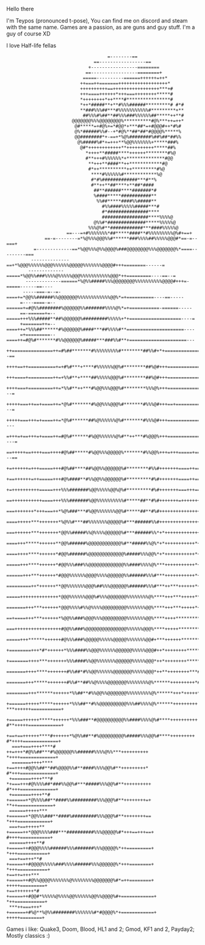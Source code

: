 Hello there 

I'm Teypos (pronounced t-pose), 
You can find me on discord and steam with the same name.
Games are a passion, as are guns and guy stuff. I'm a guy of course XD

 I love Half-life fellas
 
                                         =--------==                                                
                                    ==-----------------==                                           
                                  +-----------------========                                        
                                 ==-----------------========+                                       
                                =====----------======++++++=++*                                     
                               ++===++=======++++++++++++++++++*                                    
                               ++++++++++==+++++++++++++++++***+#                                   
                               +++====++++++*+++===++++++++*****#                                   
                               *++++++++*++****#****************#                                   
                               *++*#####**+**#%%%######*********# #*#                               
                               **###%%%##***#%%%%%%%%%%%#*********+**                               
                                ##%%%#%##**##%%%###%%%%%%##*****++**#                               
                            @@@@@@@%%%@@@@@@@@%**********#@%***++=++*                               
                             @#*****=+#@%+=*#@@*+***##*=+#@@@#++*#%#                                
                             @%*######%%#--+*#@%**##*##*#@@@@%*****%                                
                             @@########*+-==+*%@%########%##%##*##%%                                
                              @%#####%#*+=+++**%@@%%%%%%%+*****###%                                 
                               @#*++++++++++++**++++++++++*****##%                                  
                                 *++++**#####****++++++********#%@                                  
                                 #**+++#%%%%%%*+**************#@@                                   
                                  **+++**####**++************#@                                     
                                  #*++**********++*********#%@                                      
                                   ****#%%%%%%#************%@                                       
                                   #*#%#############***#**%                                         
                                   #**++**##****+**##*####                                          
                                    ##**######****#######*#                                         
                                    %####*****###########**                                         
                                     %%##*****####%%#####**                                         
                                       #%%####%%%%%#####***#                                        
                                       #*###############****                                        
                                       #################****%%%%@                                   
                                    @%%#*##############*****%%%%%@                                  
                                  %%%@%#**############***####%%%%%@                                 
                          ==---=+#%%%%%%%*##*****####**#%%%%%%%%%@%#+==+                            
                  ==-=--------=*%@%%%@@@%%#******###%%%%##%%%%%@@@#*==-=--===+                      
              =-------------==*%@@%%%@%%@@@@%###@@@@@@@@%%%@@@@@@@%*====---------===                
             --------------==+*%@@@%%%%%%@@@%%%%%%@@@@@%%%%%%%@@@@#+++========------=               
            -------------=====*%@@%%###%%%%@%%%%%@@@%%%%%%%%%%%@@@*++=========----==--=             
           -------------======*%@%%#####%%%@@@@@@@@%%%%%%%%%%@@@@#+++=-=====------==----            
          -----===-=--=-====+=*@@%%######%%@@@@@@@%%%%%%%%%%%%@@%*=+==========----==-----           
         =----====-=--======+=#@%%########%@@@@@@%%#######%%%%@%*=+===========-======-----          
         ==-======+=--=====+++%%%#####**##%@@@@@@%#########%%%%%+*+===================----=         
         +=======++=--====++=*%%%##******#%@@@@@@%####***##%%%%#**=====================----         
         =+=========--====++=#@%#*******#%%@@@@@@%#####***###%%#**+=====================---         
         ++===============++=#%##*******#%%%%%%%%%#********##%%#+*+=====================--==        
        ++++==++==========+=+#%#***+****#%%%%%%@@%#********##%@#+++=========================        
        +++====+=========++=+%%#**+****##%%%%%@@@%#********##%@#+++=========================        
        ++++===+=========++=*%%#**++***#%@@%%%@@@%#********%%%@%+++======================---=       
        +++++===++==+====++=*@%#*******#%@@%%%@@@%#*******#%%%@#+++==+===================---=       
        +++++===+++=+====++=*@%#******##%@%%%%%%@%#*******#%%%@#+++======================----       
        =+++=+==+++=+====++=#@%#******#%@@%%%%%%@%#**++***#%@@@%+++======================----=      
        ==+++++==++++===++++#@%##*****#%@@%%%@@@@@%*******#%%@@%+++=+++=====+============---==      
        +=++++++=+++=====+++#@%##****##%@@%%@@@@@@%#********#%%#+++++++====++=================      
        +==++++++=++=====+++#@%####**#%%@@%%@@@@@@%#*********#%#+++++++====++====+============      
        +=++++++++++=====+++%%%#######%@@%%%%%@@%@%#*********#%#+++++++===+++==+++=============     
        ==+++++++++++====+++%%%#######%@@%%%%%%%%%%#*****##**#%#+++++++=++++++++++=============     
        ===+++++++*+++===++*%@%###***#%@@%%%%%%%@@%#*****##**#%#+++++++++++++++++==============     
        ====+++++***+++++++*%@%%#***##%%%%%%%@@@@@%#***######%%#+++++++++++++++++==============     
        ===++++++***+++++++*@@%%#####%%@%%%%@@@@@@%#***######%%*+*+++++++++++++++==============*    
        ====+++*****++++++**@@%######%@@@@@@@@@@@@%#**#####%%@%*+*+++++++++++*+++=====+========+    
        ====++++****++++++*#@@%######%@@@@@@@@@@@@@%#####%%%@@%*+*+++++++++++*++++++++==========    
        =====+++****++++++*#@@%%%###%%@@@@@@@@@@@@@%%####%%%%@%***+++++++++++*++++++++===+======    
        ======+++***++++++*#@@@%%%%%%@@@@%%%%@@@@@@%%######%%%#***+++++++++++*++++++++==========+   
        =========++*++++++**@@%%%%%%%@@@%##%%%@@@@@@%######%%%#***++***++++++*+++++++===========+   
        =====++++++++++++++*@@@%%%%%%@@@%#%%%@@@@@@@%%%%%%%%@%****+++***+++++**+++++=++++++=====+   
        =======+++***++++++*@@@%%%%#%%@%%%%@@@@@@@@@%%%%%%%@@%****+++***+++++*+++++++++++========   
        ==+====+++***++++++*%@@%%###%@@@%%%@@@@@@@@@%%%%%%%@@%****++++**********+++++++==========   
        ===+++++++++++++++++#@@%%###%@@@@@@@@@@@@@@@%%%%%%@@@%****+++++*********+++++===========+   
        =====+++******++++++#@%%%###%@@@@@%%%%%@@@@@%%%%%%%@@#+***++++++********++++++===========   
       +========+++*#*++++++*%%%####%%@@@%%%%%%@@@@@@%%%%%@@@#++*++++++++*******+++++============+  
       +=======++++***+++++++%%%####%%@@%%%%%%%@@@@@@%%%%%@@@*++*++++++++******++++++++++++======+  
       =======++++****+++++++#%%##*#%%@@%%%%%%@@@@@@@%%%%%@@@*++**++++++++***#**+++++++++========+  
       =======+++*****+++++++#%%#**##%%@%%%%@@@@@@@%%%%%%%%@%******+++++++++*#***++++++==========+  
      ========+++******++++++*%%##**#%%@@%%@@@@@@@%%%%%%%%%@%******+++*+++++*#**++++++===========+  
      +======+++++*****++++++*%%%##**#%%@@@@@@@@@@%%%##%%%%@%******+++++++++ ***++++++===========+  
      +=====++++++*****++++++*%%%###**#@@@@@@@@@@%%####%%%%@%#****++++++++++ #**+++++============+  
      +==+==++++++****#++++++*%@%%##**#%@@@@@@@@@%#####%%%@@%#****+++++++++   #*++++=============+  
      ===+===++++****# ++=+++*#@%%##***#%@@@@@@%%######%%%%@%%***++++++++++    *++++=============+  
      =======++++****  +==++++#@@%%##**##%@@@@%%#**####%%%%@@%#**+++++++++*    #*+++=============+  
     +=======++++***# *+===+++#@%%%%##*###%%@@%#***#####%%%@@%#**++++++++++    #*+++=============+  
     +=======++++**#  +======+*@%%%%##**####%%#########%%%@@@%#**++++++++=+     **++=============+  
     ======+++++***   +======+*@@%%%###**####%#########%%%@@@%#**++++++++==      *+++============+  
     ===+==+++++**    +=====++*@@@%%%%###***##########%%%@@@@@%#*+++==+++==+     #++++===========+  
     ======++++**#    +=====++#@@@%%%%######%%%#######%%%@@@@@%*++=========+      *+++===========+  
     ===+==+++**#     +=====++#@@@@%%%%%###%%%%######%%%@@@@@@%*+++========+      *+++===========+  
    +==++=+++***      +=====++#@%%@@@@%%%%%%%@%%%%%%%%@@@@@@@%#*=++========+       +++++=========+  
    +==+++++++*#      +=====++#@@#*%%%%%@%%%%@@%%%%%%@@%%@@@@%#+============+      *++===========+  
     ***++===+++*     +======+#%@**%@%%########%%%%%%%#*#@@@@%*+============+       +++++========+  


Games i like: 
	Quake3, Doom, Blood, HL1 and 2;
	Gmod, KF1 and 2, Payday2;
	Mostly classics
	:)
